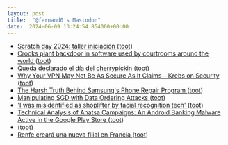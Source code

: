 ```yaml
---
layout: post
title:  "@fernand0's Mastodon"
date:  2024-06-09 13:24:54.854000+00:00
---
```

*  [Scratch day 2024: taller iniciación ](https://etopia.es/evento/scratch-day-2024-taller-iniciacion) ([toot](https://mastodon.social/@fernand0/112586882734714434))
*  [Crooks plant backdoor in software used by courtrooms around the world ](https://arstechnica.com/security/2024/05/crooks-plant-backdoor-in-software-used-by-courtrooms-around-the-world) ([toot](https://mastodon.social/@fernand0/112586725156447864))
*  [Queda declarado el día del cherrypickin ](https://mastodon.social/@fernand0/112586667915949149) ([toot](https://mastodon.social/@fernand0/112586667915949149))
*  [Why Your VPN May Not Be As Secure As It Claims – Krebs on Security ](https://krebsonsecurity.com/2024/05/why-your-vpn-may-not-be-as-secure-as-it-claims) ([toot](https://mastodon.social/@fernand0/112586326033549846))
*  [The Harsh Truth Behind Samsung's Phone Repair Program ](https://gizmodo.com/harsh-truth-samsung-phone-repair-program-ifixit-185150041) ([toot](https://mastodon.social/@fernand0/112586261371290551))
*  [Manipulating SGD with Data Ordering Attacks ](https://arxiv.org/abs/2104.0966) ([toot](https://mastodon.social/@fernand0/112586032869113255))
*  ['I was misidentified as shoplifter by facial recognition tech' ](https://www.bbc.com/news/technology-6905594) ([toot](https://mastodon.social/@fernand0/112585692003421363))
*  [Technical Analysis of Anatsa Campaigns: An Android Banking Malware Active in the Google Play Store ](https://www.zscaler.com/blogs/security-research/technical-analysis-anatsa-campaigns-android-banking-malware-active-googl) ([toot](https://mastodon.social/@fernand0/112585406536476890))
*  [ ](https://mastodon.social/users/fernand0/statuses/112585330931307215/activity) ([toot](https://mastodon.social/users/fernand0/statuses/112585330931307215/activity))
*  [Renfe creará una nueva filial en Francia ](https://www.vialibre-ffe.com/noticias.asp?not=4201) ([toot](https://mastodon.social/@fernand0/112584006867548819))
